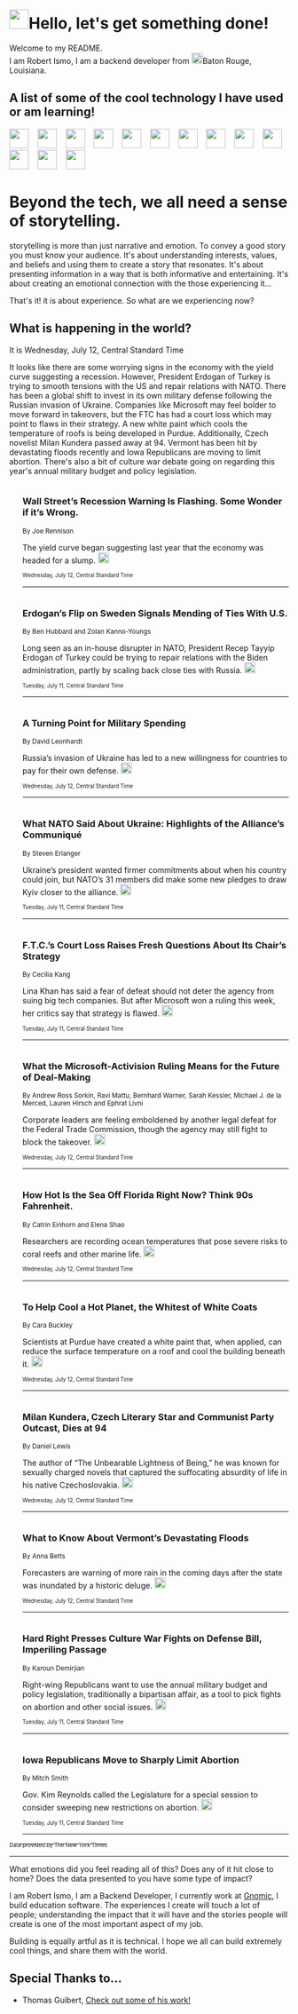 <h1><img src="https://emojis.slackmojis.com/emojis/images/1643514375/3493/hot-coffee.gif?1643514375" width="35"/>Hello, let's get something done!</h1>

<p>Welcome to my README.<br/>
I am Robert Ismo, I am a backend developer from <img src="https://emojis.slackmojis.com/emojis/images/1638395689/50435/moulin_rouge.png?1638395689" width="20"/>Baton Rouge, Louisiana.</p>
<h2>A list of some of the cool technology I have used or am learning!</h2>
<p>
<img src="https://emojis.slackmojis.com/emojis/images/1643516091/21142/meow_bongotap.gif?1643516091" width="35" alt="">
<img src="https://img.shields.io/badge/Favorite%20Frontend%20Framework-SvelteKit-f83903" alt="">
<img src="https://img.shields.io/badge/Second%20Favorite-Vue-40b581" alt="">
<img src="https://img.shields.io/badge/Most%20Used%20Runtime-Nodejs-78b061" alt="">
<img src="https://emojis.slackmojis.com/emojis/images/1643517416/34482/fire.gif?1643517416" width="35" alt="">
<img src="https://img.shields.io/badge/Javascript%20But%20Better-Typescript-0078ca" alt="">
<img src="https://img.shields.io/badge/Favorite%20Language-Elixir-3e244d" alt="">
<img src="https://img.shields.io/badge/Containerize%20Everything-Docker-6ac9ef" alt="">
<img src="https://emojis.slackmojis.com/emojis/images/1643514596/5999/meow_party.gif?1643514596" width="35" alt="">
<img src="https://img.shields.io/badge/API%20Love%20Language-Graphql-de32a5" alt="">
<img src="https://img.shields.io/badge/Our%20Favorite%20Version%20Controller-Git-e94f33" alt="">
<img src="https://img.shields.io/badge/Favorite%20Database-Redis-d42d1d" alt="">
<img src="https://emojis.slackmojis.com/emojis/images/1643514559/5584/deployparrot.gif?1643514559" width="35" alt="">
<img src="https://img.shields.io/badge/Container%20Interstate-RabbitMQ-f66200" alt="">
<img src="https://img.shields.io/badge/Gotta%20Learn-Kubernetes-316adf" alt="">
<img src="https://img.shields.io/badge/Really%20Mature%20Now-WASM-654fef" alt="">
<img src="https://emojis.slackmojis.com/emojis/images/1666642497/61942/dance_vibe.gif?1666642497" width="35" alt="">
<img src="https://img.shields.io/badge/For%20My%20M1-ARM64-657d96" alt="">
<img src="https://img.shields.io/badge/Loving%20This%20So%20Much-TailwindCSS-17bcb5" alt="">
<img src="https://img.shields.io/badge/Cool%20Build%20Tool-Vite-f9cb24" alt="">
<img src="https://emojis.slackmojis.com/emojis/images/1669231376/62819/working-on-it.gif?1669231376" width="35" alt="">
<img src="https://img.shields.io/badge/Fun%20and%20Easy%20Database-MongoDB-5f8c49" alt="">
<img src="https://img.shields.io/badge/JS%20Life%20Support-NPM-c73737" alt="">
<img src="https://img.shields.io/badge/I%20Liked%20It-DynamoDB-0073b9" alt="">
<img src="https://emojis.slackmojis.com/emojis/images/1643514045/46/question.gif?1643514045" width="35" alt="">
<img src="https://img.shields.io/badge/cool-React-60d6f9" alt="">
<img src="https://img.shields.io/badge/Future%20Big%20Project-Lambda-f37e00" alt="">
<img src="https://img.shields.io/badge/NPM%20But%20Better-PNPM-f1aa07" alt="">
<img src="https://emojis.slackmojis.com/emojis/images/1643514943/9662/fbwow.gif?1643514943" width="35" alt="">
<img src="https://img.shields.io/badge/First%20Language-C-662079" alt="">
<img src="https://img.shields.io/badge/Where%20I%20Deploy%20Frontend-Vercel-000000" alt="">
<img src="https://img.shields.io/badge/Who%20Does%20not%20Want%20an%20App-Swift-f9492a" alt="">
<img src="https://emojis.slackmojis.com/emojis/images/1643514058/151/javascript.png?1643514058" width="35" alt="">
<img src="https://img.shields.io/badge/cool-Python-fbd542" alt="">
<img src="https://img.shields.io/badge/Favorite%20Something-Stripe-656cdc" alt="">
<img src="https://img.shields.io/badge/Of%20Course-HTML5-ed6327" alt="">
<img src="https://emojis.slackmojis.com/emojis/images/1660415405/60731/bomb.gif?1660415405" width="35" alt="">
<img src="https://img.shields.io/badge/hate-CSS-2964ec" alt="">
<img src="https://img.shields.io/badge/Learning-CircleCI-141215" alt="">
<img src="https://img.shields.io/badge/Learning-Rust-fbbb3b" alt="">
<img src="https://emojis.slackmojis.com/emojis/images/1660415397/60712/writing-hand.gif?1660415397" width="35" alt="">
<img src="https://img.shields.io/badge/Dev%20Browser%20of%20Choice-Firefox-cc4e26" alt="">
<img src="https://img.shields.io/badge/Recoverying%20From%20Windows-UNIX-1781e3" alt="">
<img src="https://img.shields.io/badge/LOVE-LogSeq-90c1c2" alt="">
<img src="https://emojis.slackmojis.com/emojis/images/1643514066/223/kirby.gif?1643514066" width="35" alt="">
<img src="https://img.shields.io/badge/Daily%20Driver-MacOS-e6e6e8" alt="">
<img src="https://img.shields.io/badge/Git%20Server-Github-000000" alt="">
<img src="https://img.shields.io/badge/enjoyable-EC2-f17428" alt="">
<img src="https://emojis.slackmojis.com/emojis/images/1643514239/2069/excited.gif?1643514239" width="35" alt="">
</p>
<h1>Beyond the tech, we all need a sense of storytelling.</h1>
<p>storytelling is more than just narrative and emotion. To convey a good story you must know your audience. It's about understanding interests, values, and beliefs and using them to create a story that resonates. It's about presenting information in a way that is both informative and entertaining. It's about creating an emotional connection with the those experiencing it...</p>
<p>That's it! it is about experience. So what are we experiencing now?</p>
<h2>What is happening in the world?</h2>
<p>It is Wednesday, July 12, Central Standard Time</p>
<p>
It looks like there are some worrying signs in the economy with the yield curve suggesting a recession. However, President Erdogan of Turkey is trying to smooth tensions with the US and repair relations with NATO. There has been a global shift to invest in its own military defense following the Russian invasion of Ukraine. Companies like Microsoft may feel bolder to move forward in takeovers, but the FTC has had a court loss which may point to flaws in their strategy. A new white paint which cools the temperature of roofs is being developed in Purdue. Additionally, Czech novelist Milan Kundera passed away at 94. Vermont has been hit by devastating floods recently and Iowa Republicans are moving to limit abortion. There&#39;s also a bit of culture war debate going on regarding this year&#39;s annual military budget and policy legislation.</p>
<ol>
<img src="https://img.shields.io/badge/-business-blue" alt="">
<h3>Wall Street’s Recession Warning Is Flashing. Some Wonder if it’s Wrong.</h3>
<sub>By Joe Rennison</sub>
<p>The yield curve began suggesting last year that the economy was headed for a slump.  <a href="https://nyti.ms/3JTxDjZ"><img src="https://developer.nytimes.com/files/poweredby_nytimes_30b.png?v=1583354208352" height="20"></a></p>
<sub><sub>Wednesday, July 12, Central Standard Time</sub></sub>
<hr/>
<img src="https://img.shields.io/badge/-world-blue" alt="">
<h3>Erdogan’s Flip on Sweden Signals Mending of Ties With U.S.</h3>
<sub>By Ben Hubbard and Zolan Kanno-Youngs</sub>
<p>Long seen as an in-house disrupter in NATO, President Recep Tayyip Erdogan of Turkey could be trying to repair relations with the Biden administration, partly by scaling back close ties with Russia.  <a href="https://nyti.ms/3pR8TSm"><img src="https://developer.nytimes.com/files/poweredby_nytimes_30b.png?v=1583354208352" height="20"></a></p>
<sub><sub>Tuesday, July 11, Central Standard Time</sub></sub>
<hr/>
<img src="https://img.shields.io/badge/-briefing-blue" alt="">
<h3>A Turning Point for Military Spending</h3>
<sub>By David Leonhardt</sub>
<p>Russia’s invasion of Ukraine has led to a new willingness for countries to pay for their own defense.  <a href="https://nyti.ms/44lQmwG"><img src="https://developer.nytimes.com/files/poweredby_nytimes_30b.png?v=1583354208352" height="20"></a></p>
<sub><sub>Wednesday, July 12, Central Standard Time</sub></sub>
<hr/>
<img src="https://img.shields.io/badge/-world-blue" alt="">
<h3>What NATO Said About Ukraine: Highlights of the Alliance’s Communiqué</h3>
<sub>By Steven Erlanger</sub>
<p>Ukraine’s president wanted firmer commitments about when his country could join, but NATO’s 31 members did make some new pledges to draw Kyiv closer to the alliance.  <a href="https://nyti.ms/3D7ZtVA"><img src="https://developer.nytimes.com/files/poweredby_nytimes_30b.png?v=1583354208352" height="20"></a></p>
<sub><sub>Tuesday, July 11, Central Standard Time</sub></sub>
<hr/>
<img src="https://img.shields.io/badge/-technology-blue" alt="">
<h3>F.T.C.’s Court Loss Raises Fresh Questions About Its Chair’s Strategy</h3>
<sub>By Cecilia Kang</sub>
<p>Lina Khan has said a fear of defeat should not deter the agency from suing big tech companies. But after Microsoft won a ruling this week, her critics say that strategy is flawed.  <a href="https://nyti.ms/3D9hEdD"><img src="https://developer.nytimes.com/files/poweredby_nytimes_30b.png?v=1583354208352" height="20"></a></p>
<sub><sub>Tuesday, July 11, Central Standard Time</sub></sub>
<hr/>
<img src="https://img.shields.io/badge/-business-blue" alt="">
<h3>What the Microsoft-Activision Ruling Means for the Future of Deal-Making</h3>
<sub>By Andrew Ross Sorkin, Ravi Mattu, Bernhard Warner, Sarah Kessler, Michael J. de la Merced, Lauren Hirsch and Ephrat Livni</sub>
<p>Corporate leaders are feeling emboldened by another legal defeat for the Federal Trade Commission, though the agency may still fight to block the takeover.  <a href="https://nyti.ms/3XNzEDQ"><img src="https://developer.nytimes.com/files/poweredby_nytimes_30b.png?v=1583354208352" height="20"></a></p>
<sub><sub>Wednesday, July 12, Central Standard Time</sub></sub>
<hr/>
<img src="https://img.shields.io/badge/-climate-blue" alt="">
<h3>How Hot Is the Sea Off Florida Right Now? Think 90s Fahrenheit.</h3>
<sub>By Catrin Einhorn and Elena Shao</sub>
<p>Researchers are recording ocean temperatures that pose severe risks to coral reefs and other marine life.  <a href="https://nyti.ms/3pPed8P"><img src="https://developer.nytimes.com/files/poweredby_nytimes_30b.png?v=1583354208352" height="20"></a></p>
<sub><sub>Wednesday, July 12, Central Standard Time</sub></sub>
<hr/>
<img src="https://img.shields.io/badge/-climate-blue" alt="">
<h3>To Help Cool a Hot Planet, the Whitest of White Coats</h3>
<sub>By Cara Buckley</sub>
<p>Scientists at Purdue have created a white paint that, when applied, can reduce the surface temperature on a roof and cool the building beneath it.  <a href="https://nyti.ms/3NOmh1F"><img src="https://developer.nytimes.com/files/poweredby_nytimes_30b.png?v=1583354208352" height="20"></a></p>
<sub><sub>Wednesday, July 12, Central Standard Time</sub></sub>
<hr/>
<img src="https://img.shields.io/badge/-world-blue" alt="">
<h3>Milan Kundera, Czech Literary Star and Communist Party Outcast, Dies at 94</h3>
<sub>By Daniel Lewis</sub>
<p>The author of “The Unbearable Lightness of Being,” he was known for sexually charged novels that captured the suffocating absurdity of life in his native Czechoslovakia.  <a href="https://nyti.ms/3XRi2XY"><img src="https://developer.nytimes.com/files/poweredby_nytimes_30b.png?v=1583354208352" height="20"></a></p>
<sub><sub>Wednesday, July 12, Central Standard Time</sub></sub>
<hr/>
<img src="https://img.shields.io/badge/-us-blue" alt="">
<h3>What to Know About Vermont’s Devastating Floods</h3>
<sub>By Anna Betts</sub>
<p>Forecasters are warning of more rain in the coming days after the state was inundated by a historic deluge.  <a href="https://nyti.ms/44jIg7N"><img src="https://developer.nytimes.com/files/poweredby_nytimes_30b.png?v=1583354208352" height="20"></a></p>
<sub><sub>Wednesday, July 12, Central Standard Time</sub></sub>
<hr/>
<img src="https://img.shields.io/badge/-us-blue" alt="">
<h3>Hard Right Presses Culture War Fights on Defense Bill, Imperiling Passage</h3>
<sub>By Karoun Demirjian</sub>
<p>Right-wing Republicans want to use the annual military budget and policy legislation, traditionally a bipartisan affair, as a tool to pick fights on abortion and other social issues.  <a href="https://nyti.ms/3NR5w67"><img src="https://developer.nytimes.com/files/poweredby_nytimes_30b.png?v=1583354208352" height="20"></a></p>
<sub><sub>Tuesday, July 11, Central Standard Time</sub></sub>
<hr/>
<img src="https://img.shields.io/badge/-us-blue" alt="">
<h3>Iowa Republicans Move to Sharply Limit Abortion</h3>
<sub>By Mitch Smith</sub>
<p>Gov. Kim Reynolds called the Legislature for a special session to consider sweeping new restrictions on abortion.  <a href="https://nyti.ms/43gXNDX"><img src="https://developer.nytimes.com/files/poweredby_nytimes_30b.png?v=1583354208352" height="20"></a></p>
<sub><sub>Tuesday, July 11, Central Standard Time</sub></sub>
<hr/>
</ol>
<a href="https://developer.nytimes.com"><sub><sub>Data provided by The New York Times</sub></sub></a>
<hr/>
<p>What emotions did you feel reading all of this? Does any of it hit close to home? Does the data presented to you have some type of impact?</p>
<p>I am Robert Ismo, I am a Backend Developer, I currently work at <a href="https://gnomic.education/">Gnomic</a>, I build education software. The experiences I create will touch a lot of people; understanding the impact that it will have and the stories people will create is one of the most important aspect of my job.</p>
<p>Building is equally artful as it is technical. I hope we all can build extremely cool things, and share them with the world.</p>
<h2>Special Thanks to...</h2>
<ul>
<li>Thomas Guibert, <a href="https://github.com/thmsgbrt/thmsgbrt">Check out some of his work!</a></li>
</ul>